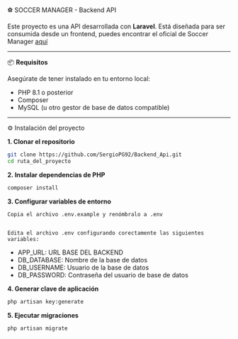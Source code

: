 ⚽ SOCCER MANAGER - Backend API

Este proyecto es una API desarrollada con **Laravel**. Está diseñada para ser consumida desde un frontend, puedes encontrar el oficial de Soccer Manager [aquí](https://github.com/SergioPG92/FrontEnd_Soccer_Manager)

---

📦 **Requisitos**

  Asegúrate de tener instalado en tu entorno local:

- PHP 8.1 o posterior
- Composer
- MySQL (u otro gestor de base de datos compatible)

---

⚙️ Instalación del proyecto

**1. Clonar el repositorio**

```bash
git clone https://github.com/SergioPG92/Backend_Api.git
cd ruta_del_proyecto
```

**2. Instalar dependencias de PHP**

```bash
composer install
```

**3. Configurar variables de entorno**

    Copia el archivo .env.example y renómbralo a .env


    Edita el archivo .env configurando corectamente las siguientes variables:
- APP_URL:   URL BASE DEL BACKEND
- DB_DATABASE: Nombre de la base de datos
- DB_USERNAME: Usuario de la base de datos
- DB_PASSWORD: Contraseña del usuario de base de datos
  
**4. Generar clave de aplicación**

```bash
php artisan key:generate
```

**5. Ejecutar migraciones**
```bash
php artisan migrate
```
    
